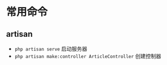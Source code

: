 # 常用命令

## artisan

- `php artisan serve` 启动服务器
- `php artisan make:controller ArticleController` 创建控制器
